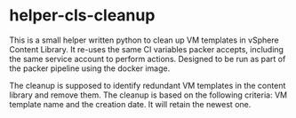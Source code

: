 # helper-cls-cleanup

This is a small helper written python to clean up VM templates in vSphere Content Library. It re-uses the same CI variables packer accepts, including the same service account to perform actions. Designed to be run as part of the packer pipeline using the docker image.

The cleanup is supposed to identify redundant VM templates in the content library and remove them. The cleanup is based on the following criteria: VM template name and the creation date. It will retain the newest one.
